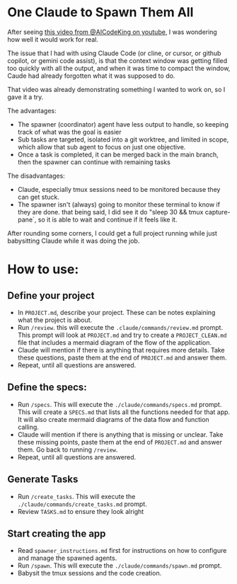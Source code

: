 # One Claude to Spawn Them All

After seeing [this video from @AICodeKing on youtube](https://www.youtube.com/watch?v=bWKHPelgNgs), I was wondering how well it would work for real.

The issue that I had with using Claude Code (or cline, or cursor, or github copilot, or gemini code assist), is that the context window was getting filled too quickly with all the output, and when it was time to compact the window, Caude had already forgotten what it was supposed to do.

That video was already demonstrating something I wanted to work on, so I gave it a try.

The advantages:
* The spawner (coordinator) agent have less output to handle, so keeping track of what was the goal is easier
* Sub tasks are targeted, isolated into a git worktree, and limited in scope, which allow that sub agent to focus on just one objective.
* Once a task is completed, it can be merged back in the main branch, then the spawner can continue with remaining tasks

The disadvantages:
* Claude, especially tmux sessions need to be monitored because they can get stuck.
* The spawner isn't (always) going to monitor these terminal to know if they are done. that being said, I did see it do "sleep 30 && tmux capture-pane`, so it is able to wait and continue if it feels like it.

After rounding some corners, I could get a full project running while just babysitting Claude while it was doing the job.

# How to use:

## Define your project
* In `PROJECT.md`, describe your project. These can be notes explaining what the project is about.
* Run `/review`. this will execute the `.claude/commands/review.md` prompt. This prompt will look at `PROJECT.md` and try to create a `PROJECT_CLEAN.md` file that includes a mermaid diagram of the flow of the application.
* Claude will mention if there is anything that requires more details. Take these questions, paste them at the end of `PROJECT.md` and answer them.
* Repeat, until all questions are answered.

## Define the specs:
* Run `/specs`. This will execute the `./claude/commands/specs.md` prompt. This will create a `SPECS.md` that lists all the functions needed for that app. It will also create mermaid diagrams of the data flow and function calling. 
* Claude will mention if there is anything that is missing or unclear. Take these missing points, paste them at the end of `PROJECT.md` and answer them. Go back to running `/review`.
* Repeat, until all questions are answered.

## Generate Tasks
* Run `/create_tasks`. This will execute the `./claude/commands/create_tasks.md` prompt.
* Review `TASKS.md` to ensure they look alright

## Start creating the app
* Read `spawner_instructions.md` first for instructions on how to configure and manage the spawned agents.
* Run `/spawn`. This will execute the `./claude/commands/spawn.md` prompt.
* Babysit the tmux sessions and the code creation.




